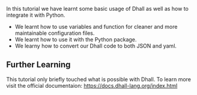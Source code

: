 
In this tutorial we have learnt some basic usage of Dhall as well as how to integrate it with Python.

- We learnt how to use variables and function for cleaner and more maintainable configuration files.
- We learnt how to use it with the Python package.
- We learny how to convert our Dhall code to both JSON and yaml. 


## Further Learning

This tutorial only briefly touched what is possible with Dhall. To learn more visit the official documentaion: https://docs.dhall-lang.org/index.html 


